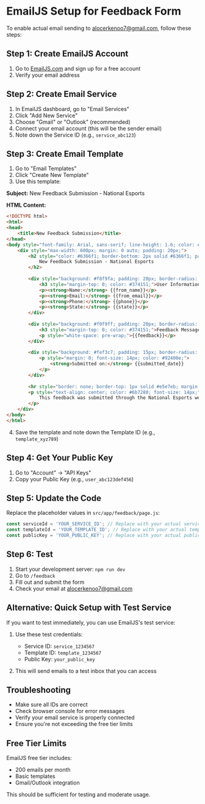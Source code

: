 # EmailJS Setup for Feedback Form

To enable actual email sending to alocerkenoo7@gmail.com, follow these steps:

## Step 1: Create EmailJS Account

1. Go to [EmailJS.com](https://www.emailjs.com/) and sign up for a free account
2. Verify your email address

## Step 2: Create Email Service

1. In EmailJS dashboard, go to "Email Services"
2. Click "Add New Service"
3. Choose "Gmail" or "Outlook" (recommended)
4. Connect your email account (this will be the sender email)
5. Note down the Service ID (e.g., `service_abc123`)

## Step 3: Create Email Template

1. Go to "Email Templates"
2. Click "Create New Template"
3. Use this template:

**Subject:** New Feedback Submission - National Esports

**HTML Content:**
```html
<!DOCTYPE html>
<html>
<head>
    <title>New Feedback Submission</title>
</head>
<body style="font-family: Arial, sans-serif; line-height: 1.6; color: #333;">
    <div style="max-width: 600px; margin: 0 auto; padding: 20px;">
        <h2 style="color: #6366f1; border-bottom: 2px solid #6366f1; padding-bottom: 10px;">
            New Feedback Submission - National Esports
        </h2>
        
        <div style="background: #f8f9fa; padding: 20px; border-radius: 8px; margin: 20px 0;">
            <h3 style="margin-top: 0; color: #374151;">User Information</h3>
            <p><strong>Name:</strong> {{from_name}}</p>
            <p><strong>Email:</strong> {{from_email}}</p>
            <p><strong>Phone:</strong> {{phone}}</p>
            <p><strong>State:</strong> {{state}}</p>
        </div>
        
        <div style="background: #f0f9ff; padding: 20px; border-radius: 8px; margin: 20px 0;">
            <h3 style="margin-top: 0; color: #374151;">Feedback Message</h3>
            <p style="white-space: pre-wrap;">{{feedback}}</p>
        </div>
        
        <div style="background: #fef3c7; padding: 15px; border-radius: 8px; margin: 20px 0;">
            <p style="margin: 0; font-size: 14px; color: #92400e;">
                <strong>Submitted on:</strong> {{submitted_date}}
            </p>
        </div>
        
        <hr style="border: none; border-top: 1px solid #e5e7eb; margin: 30px 0;">
        <p style="text-align: center; color: #6b7280; font-size: 14px;">
            This feedback was submitted through the National Esports website feedback form.
        </p>
    </div>
</body>
</html>
```

4. Save the template and note down the Template ID (e.g., `template_xyz789`)

## Step 4: Get Your Public Key

1. Go to "Account" → "API Keys"
2. Copy your Public Key (e.g., `user_abc123def456`)

## Step 5: Update the Code

Replace the placeholder values in `src/app/feedback/page.js`:

```javascript
const serviceId = 'YOUR_SERVICE_ID'; // Replace with your actual service ID
const templateId = 'YOUR_TEMPLATE_ID'; // Replace with your actual template ID
const publicKey = 'YOUR_PUBLIC_KEY'; // Replace with your actual public key
```

## Step 6: Test

1. Start your development server: `npm run dev`
2. Go to `/feedback`
3. Fill out and submit the form
4. Check your email at alocerkenoo7@gmail.com

## Alternative: Quick Setup with Test Service

If you want to test immediately, you can use EmailJS's test service:

1. Use these test credentials:
   - Service ID: `service_1234567`
   - Template ID: `template_1234567`
   - Public Key: `your_public_key`

2. This will send emails to a test inbox that you can access

## Troubleshooting

- Make sure all IDs are correct
- Check browser console for error messages
- Verify your email service is properly connected
- Ensure you're not exceeding the free tier limits

## Free Tier Limits

EmailJS free tier includes:
- 200 emails per month
- Basic templates
- Gmail/Outlook integration

This should be sufficient for testing and moderate usage. 